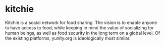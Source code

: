 # kitchie
Kitchie is a social network for food sharing. The vision is to enable anyone to have access to food, while keeping in mind the value of socializing for human beings, as well as food security in the long term on a global level. Of the existing platforms, yunity.org is ideologically most similar.
